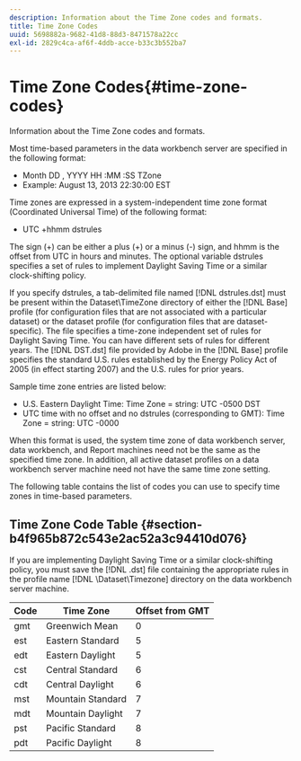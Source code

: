 ```yaml
---
description: Information about the Time Zone codes and formats.
title: Time Zone Codes
uuid: 5698882a-9682-41d8-88d3-8471578a22cc
exl-id: 2829c4ca-af6f-4ddb-acce-b33c3b552ba7
---
```

# Time Zone Codes{#time-zone-codes}

Information about the Time Zone codes and formats.

 Most time-based parameters in the data workbench server are specified in the following format:

* Month DD , YYYY HH :MM :SS TZone 
* Example: August 13, 2013 22:30:00 EST

Time zones are expressed in a system-independent time zone format (Coordinated Universal Time) of the following format:

* UTC +hhmm dstrules

The sign (+) can be either a plus (+) or a minus (-) sign, and hhmm is the offset from UTC in hours and minutes. The optional variable dstrules specifies a set of rules to implement Daylight Saving Time or a similar clock-shifting policy.

If you specify dstrules, a tab-delimited file named [!DNL dstrules.dst] must be present within the Dataset\TimeZone directory of either the [!DNL Base] profile (for configuration files that are not associated with a particular dataset) or the dataset profile (for configuration files that are dataset-specific). The file specifies a time-zone independent set of rules for Daylight Saving Time. You can have different sets of rules for different years. The [!DNL DST.dst] file provided by Adobe in the [!DNL Base] profile specifies the standard U.S. rules established by the Energy Policy Act of 2005 (in effect starting 2007) and the U.S. rules for prior years.

Sample time zone entries are listed below:

* U.S. Eastern Daylight Time: Time Zone = string: UTC -0500 DST 
* UTC time with no offset and no dstrules (corresponding to GMT): Time Zone = string: UTC -0000

When this format is used, the system time zone of data workbench server, data workbench, and Report machines need not be the same as the specified time zone. In addition, all active dataset profiles on a data workbench server machine need not have the same time zone setting.

The following table contains the list of codes you can use to specify time zones in time-based parameters.

## Time Zone Code Table {#section-b4f965b872c543e2ac52a3c94410d076}

If you are implementing Daylight Saving Time or a similar clock-shifting policy, you must save the [!DNL .dst] file containing the appropriate rules in the profile name [!DNL \Dataset\Timezone] directory on the data workbench server machine.

|  Code  | Time Zone  | Offset from GMT  |
|---|---|---|
|  gmt  | Greenwich Mean  | 0  |
|  est  | Eastern Standard  | 5  |
|  edt  | Eastern Daylight  | 5  |
|  cst  | Central Standard  | 6  |
|  cdt  | Central Daylight  | 6  |
|  mst  | Mountain Standard  | 7  |
|  mdt  | Mountain Daylight  | 7  |
|  pst  | Pacific Standard  | 8  |
|  pdt  | Pacific Daylight  | 8  |
